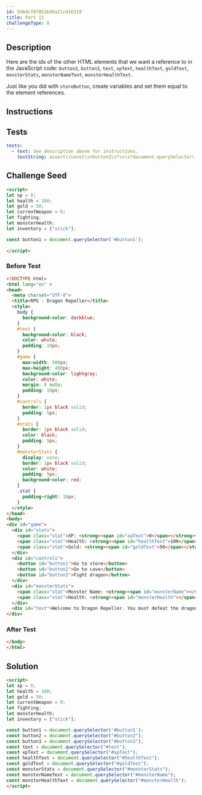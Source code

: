 ```yaml
---
id: 5d64cf8f853b56a21cd16319
title: Part 12
challengeType: 0
---
```


## Description
<section id='description'>

Here are the ids of the other HTML elements that we want a reference to in the JavaScript code: `button2`, `button3`, `text`, `xpText`, `healthText`, `goldText`, `monsterStats`, `monsterNameText`, `monsterHealthText`. 

Just like you did with `storeButton`, create variables and set them equal to the element references.

</section>

## Instructions
<section id='instructions'>

</section>

## Tests
<section id='tests'>

```yml
tests:
  - text: See description above for instructions.
    testString: assert(/const\s+button2\s*\=\s*document.querySelector\(\s*[\'\"\`]\s*\#button2\s*[\'\"\`]\s*\);?/.test(code) && /const\s+button3\s*\=\s*document.querySelector\(\s*[\'\"\`]\s*\#button3\s*[\'\"\`]\s*\);?/.test(code) && /const\s+text\s*\=\s*document.querySelector\(\s*[\'\"\`]\s*\#text\s*[\'\"\`]\s*\);?/.test(code) && /const\s+xpText\s*\=\s*document.querySelector\(\s*[\'\"\`]\s*\#xpText\s*[\'\"\`]\s*\);?/.test(code) && /const\s+healthText\s*\=\s*document.querySelector\(\s*[\'\"\`]\s*\#healthText\s*[\'\"\`]\s*\);?/.test(code) && /const\s+goldText\s*\=\s*document.querySelector\(\s*[\'\"\`]\s*\#goldText\s*[\'\"\`]\s*\);?/.test(code) && /const\s+monsterStats\s*\=\s*document.querySelector\(\s*[\'\"\`]\s*\#monsterStats\s*[\'\"\`]\s*\);?/.test(code) && /const\s+monsterNameText|monsterName\s*\=\s*document.querySelector\(\s*[\'\"\`]\s*\#monsterName\s*[\'\"\`]\s*\);?/.test(code) && /const\s+monsterHealthText|monsterHealth\s*\=\s*document.querySelector\(\s*[\'\"\`]\s*\#monsterHealth\s*[\'\"\`]\s*\);?/.test(code));

```

</section>

## Challenge Seed
<section id='challengeSeed'>

<div id='html-seed'>

```html
<script>
let xp = 0;
let health = 100;
let gold = 50;
let currentWeapon = 0;
let fighting;
let monsterHealth;
let inventory = ["stick"];

const button1 = document.querySelector('#button1');
  
</script>
```

</div>


### Before Test
<div id='html-setup'>

```html
<!DOCTYPE html>
<html lang="en" >
<head>
  <meta charset="UTF-8">
  <title>RPG - Dragon Repeller</title>
  <style>
    body {
      background-color: darkblue;
    }
    #text {
      background-color: black;
      color: white;
      padding: 10px;
    }
    #game {
      max-width: 500px;
      max-height: 400px;
      background-color: lightgray;
      color: white;
      margin: 0 auto;
      padding: 10px;
    }
    #controls {
      border: 1px black solid;
      padding: 5px;
    }
    #stats {
      border: 1px black solid;
      color: black;
      padding: 5px;
    }
    #monsterStats {
      display: none;
      border: 1px black solid;
      color: white;
      padding: 5px;
      background-color: red;
    }
    .stat {
      padding-right: 10px;
    }
  </style>
</head>
<body>
<div id="game">
  <div id="stats">
    <span class="stat">XP: <strong><span id="xpText">0</span></strong></span>
    <span class="stat">Health: <strong><span id="healthText">100</span></strong></span>
    <span class="stat">Gold: <strong><span id="goldText">50</span></strong></span>
  </div>
  <div id="controls">
    <button id="button1">Go to store</button>
    <button id="button2">Go to cave</button>
    <button id="button3">Fight dragon</button>
  </div>
  <div id="monsterStats">
    <span class="stat">Monster Name: <strong><span id="monsterName"></span></strong></span>
    <span class="stat">Health: <strong><span id="monsterHealth"></span></strong></span>
  </div>
  <div id="text">Welcome to Dragon Repeller. You must defeat the dragon that is preventing people from leaving the town. You are in the town square. Where do you want to go? Use the buttons above.</div>
</div>
```

</div>


### After Test
<div id='html-teardown'>

```html
</body>
</html>
```

</div>


</section>

## Solution
<section id='solution'>


```html
<script>
let xp = 0;
let health = 100;
let gold = 50;
let currentWeapon = 0;
let fighting;
let monsterHealth;
let inventory = ["stick"];

const button1 = document.querySelector('#button1');
const button2 = document.querySelector("#button2");
const button3 = document.querySelector("#button3");
const text = document.querySelector("#text");
const xpText = document.querySelector("#xpText");
const healthText = document.querySelector("#healthText");
const goldText = document.querySelector("#goldText");
const monsterStats = document.querySelector("#monsterStats");
const monsterNameText = document.querySelector("#monsterName");
const monsterHealthText = document.querySelector("#monsterHealth");
</script>
```

</section>
